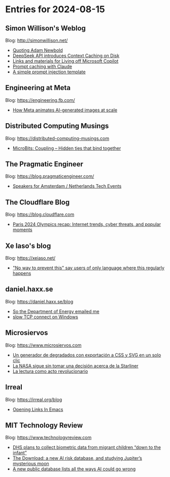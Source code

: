 # Entries for 2024-08-15
## Simon Willison's Weblog 
Blog: http://simonwillison.net/ 

- [Quoting Adam Newbold](https://simonwillison.net/2024/Aug/15/adam-newbold/#atom-everything)
- [DeepSeek API introduces Context Caching on Disk](https://simonwillison.net/2024/Aug/14/deepseek-context-caching/#atom-everything)
- [Links and materials for Living off Microsoft Copilot](https://simonwillison.net/2024/Aug/14/living-off-microsoft-copilot/#atom-everything)
- [Prompt caching with Claude](https://simonwillison.net/2024/Aug/14/prompt-caching-with-claude/#atom-everything)
- [A simple prompt injection template](https://simonwillison.net/2024/Aug/14/simple-prompt-injection-template/#atom-everything)
## Engineering at Meta 
Blog: https://engineering.fb.com/ 

- [How Meta animates AI-generated images at scale](https://engineering.fb.com/2024/08/14/production-engineering/how-meta-animates-ai-generated-images-at-scale/)
## Distributed Computing Musings 
Blog: https://distributed-computing-musings.com 

- [MicroBits: Coupling – Hidden ties that bind together](https://distributed-computing-musings.com/2024/08/microbits-coupling-hidden-ties-that-bind-together/)
## The Pragmatic Engineer 
Blog: https://blog.pragmaticengineer.com/ 

- [Speakers for Amsterdam / Netherlands Tech Events](https://blog.pragmaticengineer.com/speakers-for-amsterdam-netherlands-tech-events/)
##  The Cloudflare Blog  
Blog: https://blog.cloudflare.com 

- [Paris 2024 Olympics recap: Internet trends, cyber threats, and popular moments](https://blog.cloudflare.com/paris-2024-olympics-recap)
## Xe Iaso's blog 
Blog: https://xeiaso.net/ 

- ["No way to prevent this" say users of only language where this regularly happens](https://xeiaso.net/shitposts/no-way-to-prevent-this/CVE-2024-38063/)
## daniel.haxx.se 
Blog: https://daniel.haxx.se/blog 

- [So the Department of Energy emailed me](https://daniel.haxx.se/blog/2024/08/14/so-the-department-of-energy-emailed-me/)
- [slow TCP connect on Windows](https://daniel.haxx.se/blog/2024/08/14/slow-tcp-connect-on-windows/)
## Microsiervos 
Blog: https://www.microsiervos.com 

- [Un generador de degradados con exportación a CSS y SVG en un solo clic](https://www.microsiervos.com/archivo/arte-y-diseno/generador-degradados-exportacion-css-svg-un-clic.html)
- [La NASA sigue sin tomar una decisión acerca de la Starliner](https://www.microsiervos.com/archivo/espacio/nsa-sin-decision-starliner.html)
- [La lectura como acto revolucionario](https://www.microsiervos.com/archivo/frases-citas/revolucion-camara-lenta-lectura.html)
## Irreal 
Blog: https://irreal.org/blog 

- [Opening Links In Emacs](https://irreal.org/blog/?p=12378)
## MIT Technology Review 
Blog: https://www.technologyreview.com 

- [DHS plans to collect biometric data from migrant children “down to the infant”](https://www.technologyreview.com/2024/08/14/1096534/homeland-security-facial-recognition-immigration-border/)
- [The Download: a new AI risk database, and studying Jupiter’s mysterious moon](https://www.technologyreview.com/2024/08/14/1096566/the-download-a-new-ai-risk-database-and-studying-jupiters-mysterious-moon/)
- [A new public database lists all the ways AI could go wrong](https://www.technologyreview.com/2024/08/14/1096455/new-database-lists-ways-ai-go-wrong/)